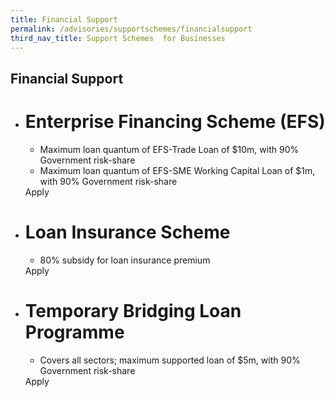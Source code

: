 ```yaml
---
title: Financial Support
permalink: /advisories/supportschemes/financialsupport
third_nav_title: Support Schemes  for Businesses
---
```


## **Financial Support**

<div class="gobizfinapplyTable">
  <ul class="gobizfinapplyTable-firstTable">
    <li class="gobizfinapplyTable-firstTable_table">
      <h1 class="gobizfinapplyTable-firstTable_table__header">Enterprise Financing Scheme (EFS)</h1>
      <ul class="gobizfinapplyTable-firstTable_table__options">
        <li>Maximum loan quantum of EFS-Trade Loan of $10m, with 90% Government risk-share</li>
        <li>Maximum loan quantum of EFS-SME Working Capital Loan of $1m, with 90% Government risk-share</li>
      </ul>
      <div class="gobizfinapplyTable-firstTable_table__getstart">Apply</div>
    </li>
  </ul>
</div>

<div class="gobizfinapplyTable">
  <ul class="gobizfinapplyTable-firstTable">
    <li class="gobizfinapplyTable-firstTable_table">
      <h1 class="gobizfinapplyTable-firstTable_table__header">Loan Insurance Scheme</h1>
      <ul class="gobizfinapplyTable-firstTable_table__options">
        <li>80% subsidy for loan insurance premium</li>
      </ul>
      <div class="gobizfinapplyTable-firstTable_table__getstart">Apply</div>
    </li>
  </ul>
</div>

<div class="gobizfinapplyTable">
  <ul class="gobizfinapplyTable-firstTable">
    <li class="gobizfinapplyTable-firstTable_table">
      <h1 class="gobizfinapplyTable-firstTable_table__header">Temporary Bridging Loan Programme</h1>
      <ul class="gobizfinapplyTable-firstTable_table__options">
        <li>Covers all sectors; maximum supported loan of $5m, with 90% Government risk-share</li>
      </ul>
      <div class="gobizfinapplyTable-firstTable_table__getstart">Apply</div>
    </li>
  </ul>
</div>